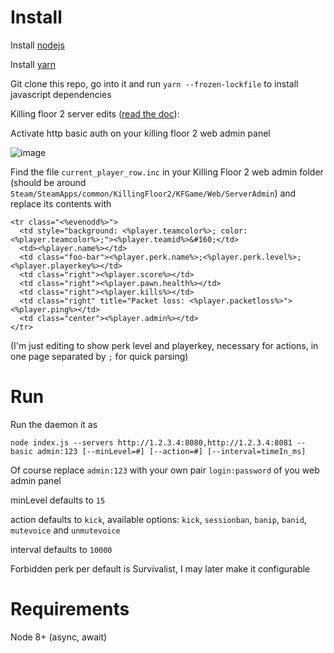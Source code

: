 # Install

Install [nodejs](https://nodejs.org)

Install [yarn](https://yarnpkg.com)

Git clone this repo, go into it and run `yarn --frozen-lockfile` to install javascript dependencies

Killing floor 2 server edits ([read the doc](https://wiki.tripwireinteractive.com/index.php?title=Dedicated_Server_%28Killing_Floor_2%29#Setting_Up_Web_Admin)):

Activate http basic auth on your killing floor 2 web admin panel

![image](https://user-images.githubusercontent.com/1826366/35134456-bd68cd68-fcd6-11e7-882b-3b8453a3a356.png)

Find the file `current_player_row.inc` in your Killing Floor 2 web admin folder (should be around `Steam/SteamApps/common/KillingFloor2/KFGame/Web/ServerAdmin`) and replace its contents with
```
<tr class="<%evenodd%>">
  <td style="background: <%player.teamcolor%>; color: <%player.teamcolor%>;"><%player.teamid%>&#160;</td>
  <td><%player.name%></td>
  <td class="foo-bar"><%player.perk.name%>;<%player.perk.level%>;<%player.playerkey%></td>
  <td class="right"><%player.score%></td>
  <td class="right"><%player.pawn.health%></td>
  <td class="right"><%player.kills%></td>
  <td class="right" title="Packet loss: <%player.packetloss%>"><%player.ping%></td>
  <td class="center"><%player.admin%></td>
</tr>
```
(I'm just editing to show perk level and playerkey, necessary for actions, in one page separated by `;` for quick parsing)

# Run
Run the daemon it as

`node index.js --servers http://1.2.3.4:8080,http://1.2.3.4:8081 --basic admin:123 [--minLevel=#] [--action=#] [--interval=timeIn_ms]`

Of course replace `admin:123` with your own pair `login:password` of you web admin panel

minLevel defaults to `15`

action defaults to `kick`, available options: `kick`, `sessionban`, `banip`, `banid`, `mutevoice` and `unmutevoice`

interval defaults to `10000`

Forbidden perk per default is Survivalist, I may later make it configurable

# Requirements

Node 8+ (async, await)